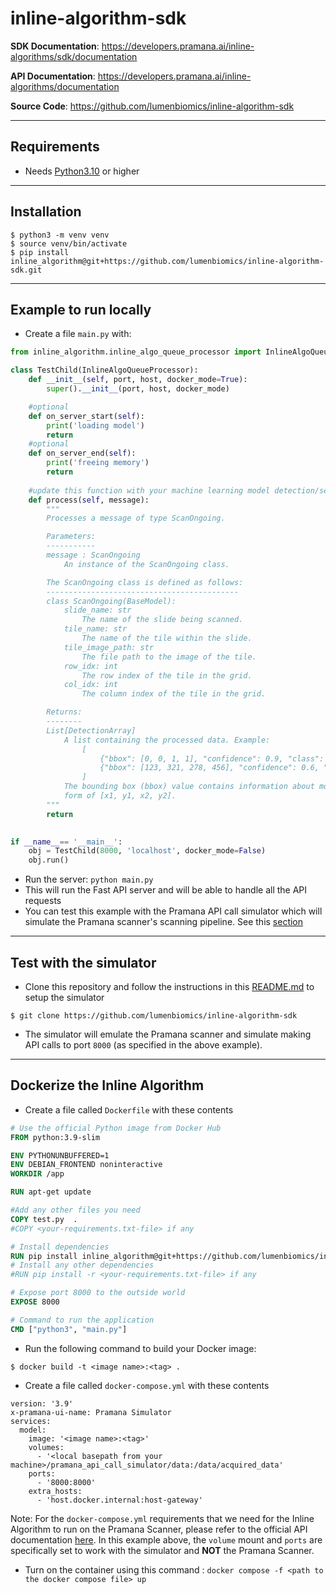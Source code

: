 # inline-algorithm-sdk

**SDK Documentation**: <a href="https://developers.pramana.ai/inline-algorithms/sdk/documentation" target="_blank">https://developers.pramana.ai/inline-algorithms/sdk/documentation</a>

**API Documentation**: <a href="https://developers.pramana.ai/inline-algorithms/documentation" target="_blank">https://developers.pramana.ai/inline-algorithms/documentation</a>

**Source Code**: <a href="https://github.com/lumenbiomics/inline-algorithm-sdk" target="_blank">https://github.com/lumenbiomics/inline-algorithm-sdk</a>

---

## Requirements

* Needs <a href="https://www.python.org/downloads/" class="external-link" target="_blank">Python3.10</a> or higher

---

## Installation

<div class="termy">

```console
$ python3 -m venv venv
$ source venv/bin/activate
$ pip install inline_algorithm@git+https://github.com/lumenbiomics/inline-algorithm-sdk.git
```
</div>

---

## Example to run locally
* Create a file `main.py` with:
```python
from inline_algorithm.inline_algo_queue_processor import InlineAlgoQueueProcessor

class TestChild(InlineAlgoQueueProcessor):
    def __init__(self, port, host, docker_mode=True):
        super().__init__(port, host, docker_mode)

    #optional
    def on_server_start(self):
        print('loading model')
        return
    #optional
    def on_server_end(self):
        print('freeing memory')
        return
    
    #update this function with your machine learning model detection/segmentation helper
    def process(self, message):
        """
        Processes a message of type ScanOngoing.

        Parameters:
        -----------
        message : ScanOngoing
            An instance of the ScanOngoing class.

        The ScanOngoing class is defined as follows:
        -------------------------------------------
        class ScanOngoing(BaseModel):
            slide_name: str
                The name of the slide being scanned.
            tile_name: str
                The name of the tile within the slide.
            tile_image_path: str
                The file path to the image of the tile.
            row_idx: int
                The row index of the tile in the grid.
            col_idx: int
                The column index of the tile in the grid.

        Returns:
        --------
        List[DetectionArray]
            A list containing the processed data. Example:
                [
                    {"bbox": [0, 0, 1, 1], "confidence": 0.9, "class": "tumor"},
                    {"bbox": [123, 321, 278, 456], "confidence": 0.6, "class": "stroma"},
                ]
            The bounding box (bbox) value contains information about model detections in the
            form of [x1, y1, x2, y2].
        """
        return 
    

if __name__== '__main__':
    obj = TestChild(8000, 'localhost', docker_mode=False)
    obj.run()
```
* Run the server: ```python main.py```
* This will run the Fast API server and will be able to handle all the API requests
* You can test this example with the Pramana API call simulator which will simulate the Pramana scanner's scanning pipeline. See this [section](#test-with-the-simulator)


---
## Test with the simulator
* Clone this repository and follow the instructions in this <a href="https://github.com/lumenbiomics/inline-algorithm-sdk/tree/main/examples/pramana_api_call_simulator" class="external-link" target="_blank">README.md</a> to setup the simulator
```console
$ git clone https://github.com/lumenbiomics/inline-algorithm-sdk
```
* The simulator will emulate the Pramana scanner and simulate making API calls to port ```8000``` (as specified in the above example).
---
## Dockerize the Inline Algorithm
* Create a file called ```Dockerfile``` with these contents
```dockerfile
# Use the official Python image from Docker Hub
FROM python:3.9-slim

ENV PYTHONUNBUFFERED=1
ENV DEBIAN_FRONTEND noninteractive
WORKDIR /app

RUN apt-get update

#Add any other files you need
COPY test.py  .
#COPY <your-requirements.txt-file> if any

# Install dependencies
RUN pip install inline_algorithm@git+https://github.com/lumenbiomics/inline-algorithm-sdk.git
# Install any other dependencies
#RUN pip install -r <your-requirements.txt-file> if any

# Expose port 8000 to the outside world
EXPOSE 8000

# Command to run the application
CMD ["python3", "main.py"]
```
* Run the following command to build your Docker image:
```console
$ docker build -t <image name>:<tag> .
```
* Create a file called ```docker-compose.yml``` with these contents
```docker-compose
version: '3.9'
x-pramana-ui-name: Pramana Simulator
services:
  model:
    image: '<image name>:<tag>'
    volumes:
      - '<local basepath from your machine>/pramana_api_call_simulator/data:/data/acquired_data'
    ports:
      - '8000:8000'
    extra_hosts:
      - 'host.docker.internal:host-gateway'
```
Note: For the ```docker-compose.yml``` requirements that we need for the Inline Algorithm to run on the Pramana Scanner, please refer to the official API documentation <a href="https://developers.pramana.ai/inline-algorithms/documentation#section/Container-specifications" target="_blank">here</a>. In this example above, the ```volume``` mount and ```ports``` are specifically set to work with the simulator and **NOT** the Pramana Scanner.
* Turn on the container using this command : ```docker compose -f <path to the docker compose file> up ```
